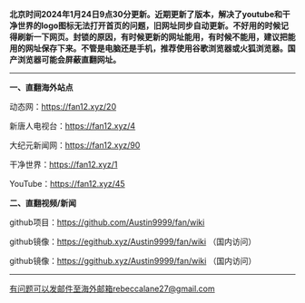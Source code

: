 **北京时间2024年1月24日9点30分更新。近期更新了版本，解决了youtube和干净世界的logo图标无法打开首页的问题，旧网址同步自动更新。不好用的时候记得刷新一下网页。封锁的原因，有时候更新的网址能用，有时候不能用，建议把能用的网址保存下来。不管是电脑还是手机，推荐使用谷歌浏览器或火狐浏览器。国产浏览器可能会屏蔽直翻网址。**

***

**一、直翻海外站点**

动态网：https://fan12.xyz/20

新唐人电视台：https://fan12.xyz/4

大纪元新闻网：https://fan12.xyz/90

干净世界：https://fan12.xyz/1

YouTube：https://fan12.xyz/45

**二、直翻视频/新闻**

github项目：https://github.com/Austin9999/fan/wiki

github镜像：https://egithub.xyz/Austin9999/fan/wiki （国内访问）

github镜像：https://ggithub.xyz/Austin9999/fan/wiki （国内访问）

***


有问题可以发邮件至海外邮箱rebeccalane27@gmail.com

